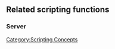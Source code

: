 Related scripting functions
---------------------------

### Server

[Category:Scripting Concepts](/Category:Scripting_Concepts.md "wikilink")
